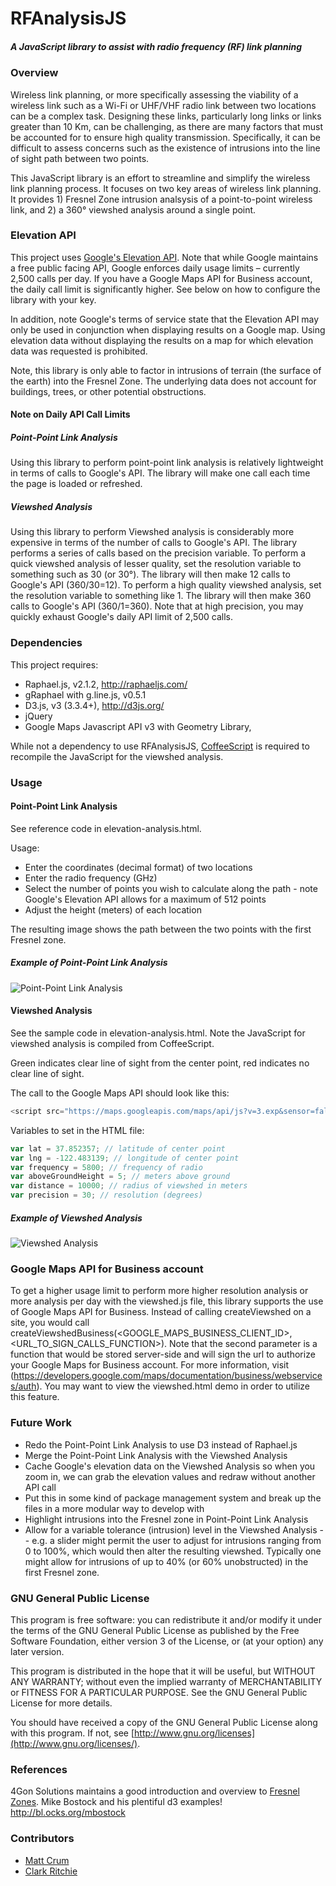 RFAnalysisJS
=====================

##### A JavaScript library to assist with radio frequency (RF) link planning

### Overview

Wireless link planning, or more specifically assessing the viability of a wireless link such as a Wi-Fi or UHF/VHF radio link between two locations can be a complex task.  Designing these links, particularly long links or links greater than 10 Km, can be challenging, as there are many factors that must be accounted for to ensure high quality transmission.  Specifically, it can be difficult to assess concerns such as the existence of intrusions into the line of sight path between two points.

This JavaScript library is an effort to streamline and simplify the wireless link planning process.  It focuses on two key areas of wireless link planning.  It provides 1) Fresnel Zone intrusion analsysis of a point-to-point wireless link, and 2) a 360° viewshed analysis around a single point.

### Elevation API
This project uses [Google's Elevation API](https://developers.google.com/maps/documentation/elevation/).  Note that while Google maintains a free public facing API, Google enforces daily usage limits – currently 2,500 calls per day.  If you have a Google Maps API for Business account, the daily call limit is significantly higher.  See below on how to configure the library with your key.

In addition, note Google's terms of service state that the  Elevation API may only be used in conjunction when displaying results on a Google map.  Using elevation data without displaying the results on a map for which elevation data was requested is prohibited.

Note, this library is only able to factor in intrusions of terrain (the surface of the earth) into the Fresnel Zone.  The underlying data does not account for buildings, trees, or other potential obstructions.

#### Note on Daily API Call Limits

##### Point-Point Link Analysis

Using this library to perform point-point link analysis is relatively lightweight in terms of calls to Google's API.  The library will make one call each time the page is loaded or refreshed.

##### Viewshed Analysis

Using this library to perform Viewshed analysis is considerably more expensive in terms of the number of calls to Google's API.  The library performs a series of calls based on the precision variable.  To perform a quick viewshed analysis of lesser quality, set the resolution variable to something such as 30 (or 30°).  The library will then make 12 calls to Google's API (360/30=12).  To perform a high quality viewshed analysis, set the resolution variable to something like 1.  The library will then make 360 calls to Google's API (360/1=360).  Note that at high precision, you may quickly exhaust Google's daily API limit of 2,500 calls.  

### Dependencies

This project requires:

 * Raphael.js, v2.1.2, http://raphaeljs.com/
 * gRaphael with g.line.js, v0.5.1
 * D3.js, v3 (3.3.4+), http://d3js.org/
 * jQuery
 * Google Maps Javascript API v3 with Geometry Library,

While not a dependency to use RFAnalysisJS, [CoffeeScript](http://coffeescript.org/) is required to recompile the JavaScript for the viewshed analysis.

### Usage

#### Point-Point Link Analysis

See reference code in elevation-analysis.html.

Usage:

* Enter the coordinates (decimal format) of two locations
* Enter the radio frequency (GHz)
* Select the number of points you wish to calculate along the path - note Google's Elevation API allows for a maximum of 512 points
* Adjust the height (meters) of each location

The resulting image shows the path between the two points with the first Fresnel zone.

##### Example of Point-Point Link Analysis

![Point-Point Link Analysis](https://raw.githubusercontent.com/inveneo/RFAnalysisJS/master/images/p2p.png)

#### Viewshed Analysis

See the sample code in elevation-analysis.html.  Note the JavaScript for viewshed analysis is compiled from CoffeeScript.

Green indicates clear line of sight from the center point, red indicates no clear line of sight.

The call to the Google Maps API should look like this:
```javascript
<script src="https://maps.googleapis.com/maps/api/js?v=3.exp&sensor=false&libraries=geometry"></script>
```

Variables to set in the HTML file:

```javascript
var lat = 37.852357; // latitude of center point
var lng = -122.483139; // longitude of center point
var frequency = 5800; // frequency of radio
var aboveGroundHeight = 5; // meters above ground
var distance = 10000; // radius of viewshed in meters    
var precision = 30; // resolution (degrees)
```

##### Example of Viewshed Analysis

![Viewshed Analysis](https://dl.dropboxusercontent.com/u/100305526/permanent/rf-analysis/viewshed.png "Point-Viewshed Analysis")

###  Google Maps API for Business account

To get a higher usage limit to perform more higher resolution analysis or more analysis per day with the viewshed.js file, this library supports the use of Google Maps API for Business.  Instead of calling createViewshed on a site, you would call createViewshedBusiness(<GOOGLE_MAPS_BUSINESS_CLIENT_ID>, <URL_TO_SIGN_CALLS_FUNCTION>).  Note that the second parameter is a function that would be stored server-side and will sign the url to authorize your Google Maps for Business account.  For more information, visit (https://developers.google.com/maps/documentation/business/webservices/auth). You may want to view the viewshed.html demo in order to utilize this feature.

### Future Work
* Redo the Point-Point Link Analysis to use D3 instead of Raphael.js
* Merge the Point-Point Link Analysis with the Viewshed Analysis
* Cache Google's elevation data on the Viewshed Analysis so when you zoom in, we can grab the elevation values and redraw without another API call
* Put this in some kind of package management system and break up the files in a more modular way to develop with
* Highlight intrusions into the Fresnel zone in Point-Point Link Analysis
* Allow for a variable tolerance (intrusion) level in the Viewshed Analysis -- e.g. a slider might permit the user to adjust for intrusions ranging from 0 to 100%, which would then alter the resulting viewshed.  Typically one might allow for intrusions of up to 40% (or 60% unobstructed) in the first Fresnel zone.

### GNU General Public License

This program is free software: you can redistribute it and/or modify it under the terms of the GNU General Public License as published by the Free Software Foundation, either version 3 of the License, or (at your option) any later version.

This program is distributed in the hope that it will be useful, but WITHOUT ANY WARRANTY; without even the implied warranty of MERCHANTABILITY or FITNESS FOR A PARTICULAR PURPOSE.  See the GNU General Public License for more details.

You should have received a copy of the GNU General Public License along with this program.  If not, see [http://www.gnu.org/licenses](http://www.gnu.org/licenses/).

### References

4Gon Solutions maintains a good introduction and overview to [Fresnel Zones](http://www.4gon.co.uk/solutions/technical_fresnel_zones.php).
Mike Bostock and his plentiful d3 examples! http://bl.ocks.org/mbostock

### Contributors

* [Matt Crum](https://github.com/mattcrum)
* [Clark Ritchie](https://github.com/clarkritchie)